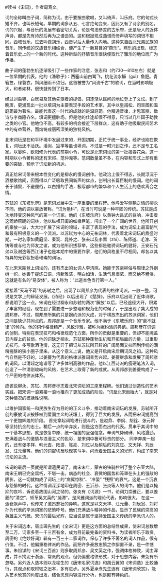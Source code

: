 \#读书《宋词》，作者周笃文。

词的全称叫曲子词，简称为词。由于要按曲歌唱，又叫倚声、叫乐府。它的句式长短不齐，也叫长短句。早期的词多从五、七言绝句变来，因此又有了诗余的别名。词的兴起，与音乐的发展有着密切关系，论是句法参差的古乐府，还是唐人的近体声诗，都是先有诗然后再为之谱曲的。这和根据现成曲谱而倚声填写的词很不相同。西域音乐，过去叫做胡乐，西晋以后大量传入内地。这种来自西北兄弟民族的音乐，同传统的汉族音乐相结合，便产生了一新耳目的“燕乐”。燕乐的出现，标志着音乐史上的一个新的时代。这种新型的抒情音乐很快便取代了雅乐的地位而广为传播。

曲子词的蓬勃生机逐渐吸引了一些作家的注意，张志和（约730—810左右）就是一位早期的代表。他的《渔歌子》：西塞山前白鹭飞，桃花流水鳜（guì）鱼肥。青箬笠，绿蓑衣，斜风细雨不须归。这首被誉为“风流千古”的歌词，在当时影响极大，和者如林，很快就传到了日本。

经过刘禹锡、白居易及其他先驱者的提倡，词逐渐从民间的地位登上了文坛。到了晚唐，更涌现出一批以填词为主要表现手段的艺术家，其中以皇甫松、司空图和温庭筠最为著名。最能代表这一时代的成就的是温庭筠。他精通音律，才思富丽，做诗与李商隐齐名，填词更擅胜场。但是他的仕途却很不得意，只当过几年国子助教之类的小官。他地位不高，有较多的机会接近下层群众，这有助于他吸取民间艺术中的有益营养，而熔铸成丽密深美的独特风格。

北宋词坛是在和平环境中发展过来的，开国初期，正忙于统一事业，经济也刚在恢复，词坛还不活跃。潘阆、寇準等虽也填词，不过是一时兴到之作，还不是专工名家。以晏殊、欧阳修为代表的前期小令，可说是北宋词坛的第一批报春花朵。这一时期以小令著称的还有宋祁、范仲淹等。范词数量虽不多，在内容和形式上却有重要的突破，预示了词坛新的机运。

真正给宋词带来根本性变化的是柳永的慢词创作。他政治上很不得志，长期浮沉于酒楼歌馆间，因而得以广泛吸取民间新声的优点，创制出长篇巨制的慢词。他的词长于铺叙，不避俚俗，以白描的手法，极写都市的繁华和个人生活上的悲欢离合之情。

苏轼的《东坡乐府》是宋词发展中又一座重要的里程碑。他与爱写侧艳之情的柳永不同，他的词以豪放著称。“词为艳科”，在当时可说是一种牢固的传统。苏轼是成功地转变这种风气的第一个词家。他的《东坡乐府》以黄钟大吕式的巨响，冲击着这莺娇燕昵的词林，他以纵横开阖的如椽巨笔，闯出了一个广阔的世界。他所开创的豪放一派，大大地扩展了宋词的领域，丰富了表现的手法，成为词坛上最富朝气和最有积极意义的一个流派。以苏轼为中心的元祐词林，代表着北宋词坛的鼎盛时期。一时名家如黄庭坚、秦观、晁补之、张耒以及李廌（zhì）、陈师道、毛滂、贺铸等或与他为师友之谊，或为他所识拔荐举，这些都是驰骋词坛的健将。王安石兄弟以及谢逸等西江诸子也是本期中的重要作家，他们的风格虽不尽相同，却各以其特异的光彩妆扮着璀璨的词坛。

在北宋末期登上词坛的，还有杰出的女词人李清照。她能于苏豪柳俗与周律之外别树一帜。她善于提炼口语，清新雅洁，明白如话，生活气息很浓，而又绝不粗俗，这就是有名的“易安体”，被人称为：“此道本色当行第一人。”

紧接着“天马不羁”的苏轼之后，出现了以周邦彦为代表的格律词派。一散一整，可说是文学上的辩证发展。《诗经》以后出现了《楚辞》，乐府以后出现了近体诗歌，都说明了这一点。宋词在经过柳永和苏轼的两次“解放”以后，已经途径大开，积累了丰富的经验，现在到了需要进一步整理和规范化的时候了，于是出现了集大成的周邦彦。不过，周邦彦所集的只是婉约派的大成，对于横放杰出的苏派词家，他们之间是缺少共同点的。周邦彦是一个音乐专家。他不满于《东坡乐府》的“豪不就律”的倾向。他的词作格律精严，风致淳雅，被称为婉约派的典范。周邦彦在词调的创制，特别在表现技巧和格律规范化方面，所作的贡献是重要的，但却不能掩盖其内容上的贫弱。他的词缺乏柳永、苏轼那种蓬勃生机和开拓局面的力量，过重形式技巧，多写歌酒艳情，这无异于把词从苏轼所开辟的广阔局面又拉回到传统的滴粉搓酥的狭小圈子里来。从这个意义上说，他又是开启南宋后期词风之祖。这种风气自然是不好的，以姜夔为代表的格律派雅词乘势兴起。姜夔继承和发展了周邦彦的词风，以清超之笔谱写了许多体制高雅的作品。他以江西诗派的瘦硬笔法入词，创造了一种清刚峻峭的风格，在艺术上取得了新的成就。从周邦彦到姜夔构成了一个严密的格律派体系。

应该说柳永、苏轼、周邦彦标志着北宋词坛的三座里程碑。他们通过创造性的艺术实践，把宋词一浪紧接一浪地推向了更加成熟的阶段。“词至北宋而始大”，就是对这种情况的概括性说明。

以维护国家统一和民族生存为目的的正义斗争，推动着南宋词坛的发展。苏轼所开创的豪放词派被移植到爱国主义的沃壤上，得到了巨大的发展，从而把宋词提高到一个更加辉煌的阶段。 首先拿起词笔进行战斗的，是赵鼎、李纲、胡铨、张元幹等坚持抗金的志士。稍后一点的辛弃疾，则是这方面杰出的代表。贯串于其词中的一个基本思想，就是恢复中原、统一祖国的坚强信念。辛词气势磅礴、风格遒劲，充满着战斗的激情与浪漫主义的色彩，是宋词中极可珍贵的部分。 同辛弃疾一起的，还有张孝祥、韩元吉、陆游、陈亮、刘过以及稍后的刘克庄、文天祥、刘辰翁、汪元量等。他们的词密切反映现实斗争，闪烁着爱国主义的光辉，构成了南宋词坛的主流。

宋词的最后一页就是所谓遗民词了。南宋末年，蒙古的铁骑控制了整个东亚大陆，南宋王朝已完全腐朽，不堪一击。病态的社会、衰微的国势和笼罩在头上的强敌的阴影，这一切就构成了词坛上的“病翼惊秋”、“冷蛩” “残照”的衰气。这是一个沉哀与怨悱的时代。这种情调深深地印在周密、王沂孙、张炎等人的词中。他们是以掩抑的哀吟，诉说着故国山河之恸的。张炎有《词源》一书，论词力崇雅正，要以姜夔的“清空”，矫革吴文英的“凝滞”，是风雅词派的理论代表，影响很大。 在这一派衰飒声中，也传来了激昂悲壮的异响。这就是以文天祥、汪元量、刘辰翁、刘将孙为代表的辛派词家的悲愤呼号。他们充满战斗精神的作品，显示了民族的崇高的英雄主义气概。宋词的最后光辉，应当说是属于坚持爱国主义传统的辛派词人的。

关于宋词选本，唐圭璋先生的《全宋词》更是这方面的总结性成果，使宋词总数增至二万，词家多至一千三百有余，成为目前最完备的资料书，为读者所乐于取资。周密的《绝妙好词》辑有一百三十二家词作，保存了许多不著名的词人作品，很有价值。不过，他偏重格律派的作品，而把许多豪放忠愤之作摒置不录，是一件憾事。朱祖谋的《宋词三百首》则多取周邦彦、吴文英之作，强调体格神致，词主浑成，并不拘泥于浙派、常派的观点，但仍偏重格律形式，对于思想内容，未免有所忽略。另外近人选本则以龙榆生的《唐宋名家词选》和胡云翼的《宋词选》比较通行，其观点和取材较之旧本，多有进步。另外夏承焘先生选有《唐宋词欣赏》，能从艺术欣赏的角度出发，结合思想内容进行分析，也是颇有特色的。

